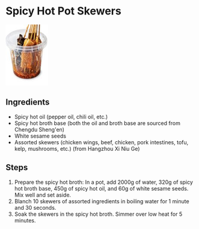 # Spicy Hot Pot Skewers

![Spicy Hot Pot Skewers](/images/嗨嗨桶（红油串串）.png)

## Ingredients

- Spicy hot oil (pepper oil, chili oil, etc.)
- Spicy hot broth base (both the oil and broth base are sourced from Chengdu Sheng'en)
- White sesame seeds
- Assorted skewers (chicken wings, beef, chicken, pork intestines, tofu, kelp, mushrooms, etc.) (from Hangzhou Xi Niu Ge)

## Steps

1. Prepare the spicy hot broth: In a pot, add 2000g of water, 320g of spicy hot broth base, 450g of spicy hot oil, and 60g of white sesame seeds. Mix well and set aside.
2. Blanch 10 skewers of assorted ingredients in boiling water for 1 minute and 30 seconds.
3. Soak the skewers in the spicy hot broth. Simmer over low heat for 5 minutes.
